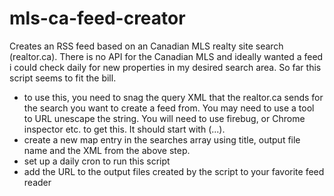 mls-ca-feed-creator
===================

Creates an RSS feed based on an Canadian MLS realty site search (realtor.ca).   There is no API for the Canadian MLS and ideally wanted a feed i could check daily for new properties in my desired search area.   So far this script seems to fit the bill.

- to use this, you need to snag the query XML that the realtor.ca sends for the search you want to create a feed from.   You may need to use a tool to URL unescape the string.  You will need to use firebug, or Chrome inspector etc. to get this.   It should start with (<ListingSearchMap>...).
- create a new map entry in the searches array using title, output file name and the XML from the above step.
- set up a daily cron to run this script
- add the URL to the output files created by the script to your favorite feed reader
